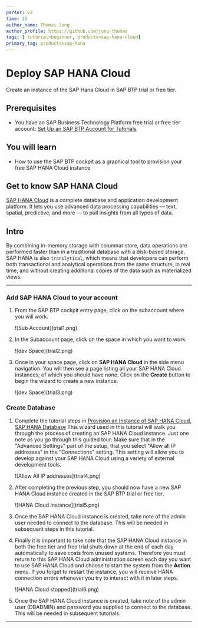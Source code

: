 ```yaml
---
parser: v2
time: 15
author_name: Thomas Jung
author_profile: https://github.com/jung-thomas
tags: [ tutorial>beginner, products>sap-hana-cloud]
primary_tag: products>sap-hana
---
```


# Deploy SAP HANA Cloud
<!-- description --> Create an instance of the SAP Hana Cloud in SAP BTP trial or free tier.

## Prerequisites
- You have an SAP Business Technology Platform free trial or free tier account: [Set Up an SAP BTP Account for Tutorials](group.btp-setup)

## You will learn
- How to use the SAP BTP cockpit as a graphical tool to provision your free SAP HANA Cloud instance
## Get to know SAP HANA Cloud
[SAP HANA Cloud](https://developers.sap.com/topics/hana.html) is a complete database and application development platform. It lets you use advanced data processing capabilities — text, spatial, predictive, and more — to pull insights from all types of data.

## Intro
By combining in-memory storage with columnar store, data operations are performed faster than in a traditional database with a disk-based storage. SAP HANA is also `translytical`, which means that developers can perform both transactional and analytical operations from the same structure, in real time, and without creating additional copies of the data such as materialized views.

---

### Add SAP HANA Cloud to your account


1. From the SAP BTP cockpit entry page, click on the subaccount where you will work.

    <!-- border -->![Sub Account](trial1.png)

2. In the Subaccount page, click on the space in which you want to work.

    <!-- border -->![dev Space](trial2.png)

3. Once in your space page, click on **SAP HANA Cloud** in the side menu navigation.  You will then see a page listing all your SAP HANA Cloud instances; of which you should have none.  Click on the **Create** button to begin the wizard to create a new instance.

    <!-- border -->![dev Space](trial3.png)


### Create Database


1. Complete the tutorial steps in [Provision an Instance of SAP HANA Cloud, SAP HANA Database](hana-cloud-mission-trial-2) This wizard used in this tutorial will walk you through the process of creating an SAP HANA Cloud instance. Just one note as you go through this guided tour: Make sure that in the "Advanced Settings" part of the setup, that you select "Allow all IP addresses" in the "Connections" setting. This setting will allow you to develop against your SAP HANA Cloud using a variety of external development tools.

    <!-- border -->![Allow All IP addresses](trial4.png)

2. After completing the previous step, you should now have a new SAP HANA Cloud instance created in the SAP BTP trial or free tier.

    <!-- border -->![HANA Cloud Instance](trial5.png)

3. Once the SAP HANA Cloud instance is created, take note of the admin user needed to connect to the database. This will be needed in subsequent steps in this tutorial.

4. Finally it is important to take note that the SAP HANA Cloud instance in both the free tier and free trial shuts down at the end of each day automatically to save costs from unused systems. Therefore you must return to this SAP HANA Cloud administration screen each day you want to use  SAP HANA Cloud and choose to start the system from the **Action** menu.  If you forget to restart the instance, you will receive HANA connection errors whenever you try to interact with it in later steps.

    <!-- border -->![HANA Cloud stopped](trial6.png)

5. Once the SAP HANA Cloud instance is created, take note of the admin user (DBADMIN) and password you supplied to connect to the database. This will be needed in subsequent tutorials.

---
